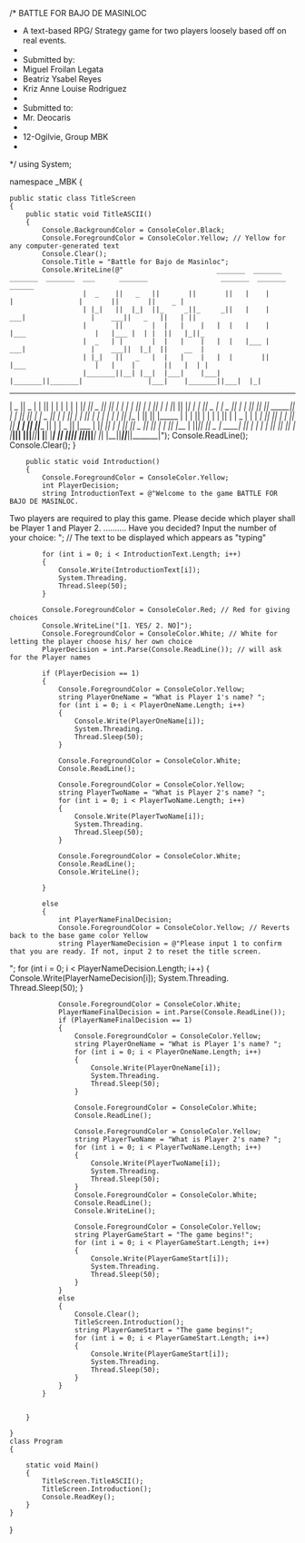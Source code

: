 /* BATTLE FOR BAJO DE MASINLOC
 * A text-based RPG/ Strategy game for two players loosely based off on real events.
 * 
 * Submitted by:
 * Miguel Froilan Legata
 * Beatriz Ysabel Reyes
 * Kriz Anne Louise Rodriguez
 * 
 * Submitted to:
 * Mr. Deocaris
 * 
 * 12-Ogilvie, Group MBK
 * 
 */
using System;

namespace _MBK
{
   
    public static class TitleScreen
    {
        public static void TitleASCII()
        {
            Console.BackgroundColor = ConsoleColor.Black;
            Console.ForegroundColor = ConsoleColor.Yellow; // Yellow for any computer-generated text
            Console.Clear();
            Console.Title = "Battle for Bajo de Masinloc";
            Console.WriteLine(@"                       _______  _______  _______  _______  ___      _______                  _______  _______  ______                        
                      |  _    ||   _   ||       ||       ||   |    |       |                |       ||       ||    _ |                       
                      | |_|   ||  |_|  ||_     _||_     _||   |    |    ___|                |    ___||   _   ||   | ||                       
                      |       ||       |  |   |    |   |  |   |    |   |___                 |   |___ |  | |  ||   |_||_                      
                      |  _   | |       |  |   |    |   |  |   |___ |    ___|                |    ___||  |_|  ||    __  |                     
                      | |_|   ||   _   |  |   |    |   |  |       ||   |___                 |   |    |       ||   |  | |                     
                      |_______||__| |__|  |___|    |___|  |_______||_______|                |___|    |_______||___|  |_|                     
 _______  _______      ___  _______            ______   _______          __   __  _______  _______  ___   __    _  ___      _______  _______ 
|  _    ||   _   |    |   ||       |          |      | |       |        |  |_|  ||   _   ||       ||   | |  |  | ||   |    |       ||       |
| |_|   ||  |_|  |    |   ||   _   |          |  _    ||    ___|        |       ||  |_|  ||  _____||   | |   |_| ||   |    |   _   ||       |
|       ||       |    |   ||  | |  |          | | |   ||   |___         |       ||       || |_____ |   | |       ||   |    |  | |  ||       |
|  _   | |       | ___|   ||  |_|  |          | |_|   ||    ___|        |       ||       ||_____  ||   | |  _    ||   |___ |  |_|  ||      _|
| |_|   ||   _   ||       ||       |          |       ||   |___         | ||_|| ||   _   | _____| ||   | | | |   ||       ||       ||     |_ 
|_______||__| |__||_______||_______|          |______| |_______|        |_|   |_||__| |__||_______||___| |_|  |__||_______||_______||_______|");
            Console.ReadLine();
            Console.Clear();
        }

        public static void Introduction()
        {
            Console.ForegroundColor = ConsoleColor.Yellow;
            int PlayerDecision;
            string IntroductionText = @"Welcome to the game BATTLE FOR BAJO DE MASINLOC. 
Two players are required to play this game. 
Please decide which player shall be Player 1 and Player 2. 
..........
Have you decided?
Input the number of your choice:
"; // The text to be displayed which appears as "typing"

            for (int i = 0; i < IntroductionText.Length; i++)
            {
                Console.Write(IntroductionText[i]);
                System.Threading.
                Thread.Sleep(50);
            }

            Console.ForegroundColor = ConsoleColor.Red; // Red for giving choices
            Console.WriteLine("[1. YES/ 2. NO]");
            Console.ForegroundColor = ConsoleColor.White; // White for letting the player choose his/ her own choice
            PlayerDecision = int.Parse(Console.ReadLine()); // will ask for the Player names 

            if (PlayerDecision == 1)
            {
                Console.ForegroundColor = ConsoleColor.Yellow;
                string PlayerOneName = "What is Player 1's name? ";
                for (int i = 0; i < PlayerOneName.Length; i++)
                {
                    Console.Write(PlayerOneName[i]);
                    System.Threading.
                    Thread.Sleep(50);
                }

                Console.ForegroundColor = ConsoleColor.White;
                Console.ReadLine();

                Console.ForegroundColor = ConsoleColor.Yellow;
                string PlayerTwoName = "What is Player 2's name? ";
                for (int i = 0; i < PlayerTwoName.Length; i++)
                {
                    Console.Write(PlayerTwoName[i]);
                    System.Threading.
                    Thread.Sleep(50);
                }

                Console.ForegroundColor = ConsoleColor.White;
                Console.ReadLine();
                Console.WriteLine();

            }

            else
            {
                int PlayerNameFinalDecision;
                Console.ForegroundColor = ConsoleColor.Yellow; // Reverts back to the base game color Yellow
                string PlayerNameDecision = @"Please input 1 to confirm that you are ready. If not, input 2 to reset the title screen.
";
                for (int i = 0; i < PlayerNameDecision.Length; i++)
                {
                    Console.Write(PlayerNameDecision[i]);
                    System.Threading.
                    Thread.Sleep(50);
                }

                Console.ForegroundColor = ConsoleColor.White;
                PlayerNameFinalDecision = int.Parse(Console.ReadLine());
                if (PlayerNameFinalDecision == 1) 
                {
                    Console.ForegroundColor = ConsoleColor.Yellow;
                    string PlayerOneName = "What is Player 1's name? ";
                    for (int i = 0; i < PlayerOneName.Length; i++)
                    {
                        Console.Write(PlayerOneName[i]);
                        System.Threading.
                        Thread.Sleep(50);
                    }

                    Console.ForegroundColor = ConsoleColor.White;
                    Console.ReadLine();

                    Console.ForegroundColor = ConsoleColor.Yellow;
                    string PlayerTwoName = "What is Player 2's name? ";
                    for (int i = 0; i < PlayerTwoName.Length; i++)
                    {
                        Console.Write(PlayerTwoName[i]);
                        System.Threading.
                        Thread.Sleep(50);
                    }
                    Console.ForegroundColor = ConsoleColor.White;
                    Console.ReadLine();
                    Console.WriteLine();

                    Console.ForegroundColor = ConsoleColor.Yellow;
                    string PlayerGameStart = "The game begins!";
                    for (int i = 0; i < PlayerGameStart.Length; i++)
                    {
                        Console.Write(PlayerGameStart[i]);
                        System.Threading.
                        Thread.Sleep(50);
                    }
                }
                else 
                {
                    Console.Clear();
                    TitleScreen.Introduction();
                    string PlayerGameStart = "The game begins!";
                    for (int i = 0; i < PlayerGameStart.Length; i++)
                    {
                        Console.Write(PlayerGameStart[i]);
                        System.Threading.
                        Thread.Sleep(50);
                    }
                }
            }
           

        }

    }
    class Program
    {
        
        static void Main()
        {
            TitleScreen.TitleASCII();
            TitleScreen.Introduction();
            Console.ReadKey();
        }
    }
}
